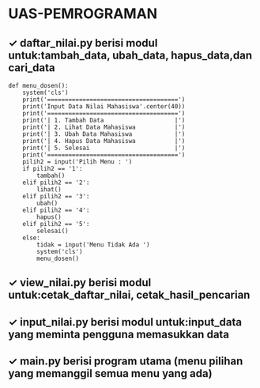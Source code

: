 # UAS-PEMROGRAMAN
## ✓ daftar_nilai.py berisi modul untuk:tambah_data, ubah_data, hapus_data,dan cari_data
```
def menu_dosen():
    system('cls')
    print('=====================================')
    print('Input Data Nilai Mahasiswa'.center(40))
    print('=====================================')
    print('| 1. Tambah Data                    |')
    print('| 2. Lihat Data Mahasiswa           |')
    print('| 3. Ubah Data Mahasiswa            |')
    print('| 4. Hapus Data Mahasiswa           |')
    print('| 5. Selesai                        |')
    print('=====================================')
    pilih2 = input('Pilih Menu : ')
    if pilih2 == '1':
        tambah()
    elif pilih2 == '2':
        lihat()
    elif pilih2 == '3':
        ubah()
    elif pilih2 == '4':
        hapus()
    elif pilih2 == '5':
        selesai()
    else:
        tidak = input('Menu Tidak Ada ')
        system('cls')
        menu_dosen()
```
## ✓ view_nilai.py berisi modul untuk:cetak_daftar_nilai, cetak_hasil_pencarian



## ✓ input_nilai.py berisi modul untuk:input_data yang meminta pengguna memasukkan data




## ✓ main.py berisi program utama (menu pilihan yang memanggil semua menu yang ada)
